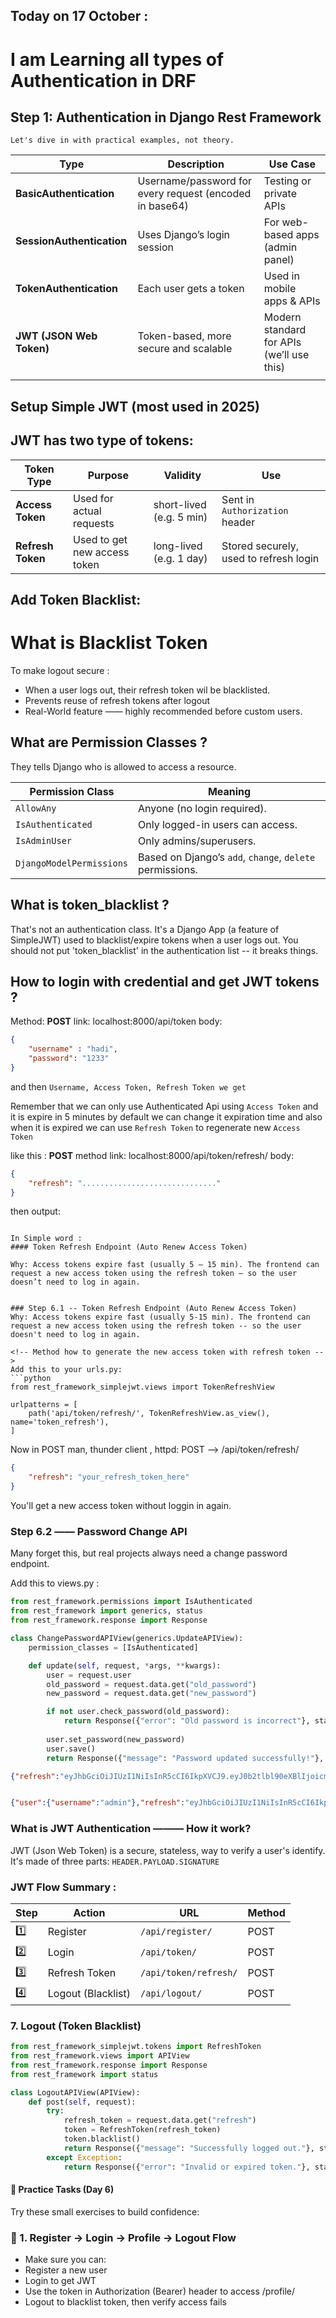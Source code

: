 ## Today on 17 October :
# I am Learning all types of Authentication in DRF

## Step 1: Authentication in Django Rest Framework 
`Let's dive in with practical examples, not theory.`

| Type                      | Description                                             | Use Case                                  |
| ------------------------- | ------------------------------------------------------- | ----------------------------------------- |
| **BasicAuthentication**   | Username/password for every request (encoded in base64) | Testing or private APIs                   |
| **SessionAuthentication** | Uses Django’s login session                             | For web-based apps (admin panel)          |
| **TokenAuthentication**   | Each user gets a token                                  | Used in mobile apps & APIs                |
| **JWT (JSON Web Token)**  | Token-based, more secure and scalable                   | Modern standard for APIs (we’ll use this) |
|                           |                                                         |                                           |

## Setup Simple JWT (most used in 2025)


## JWT has two type of tokens:
| Token Type        | Purpose                      | Validity                 | Use                                    |
| ----------------- | ---------------------------- | ------------------------ | -------------------------------------- |
| **Access Token**  | Used for actual requests     | short-lived (e.g. 5 min) | Sent in `Authorization` header         |
| **Refresh Token** | Used to get new access token | long-lived (e.g. 1 day)  | Stored securely, used to refresh login |

## Add Token Blacklist:
# What is Blacklist Token 
To make logout secure :
- When a user logs out, their refresh token wil be blacklisted.
- Prevents reuse of refresh tokens after logout 
- Real-World feature —— highly recommended before custom users.

## What are Permission Classes ?
They tells Django who is allowed to access a resource.

| Permission Class         | Meaning                                                  |
| ------------------------ | -------------------------------------------------------- |
| `AllowAny`               | Anyone (no login required).                              |
| `IsAuthenticated`        | Only logged-in users can access.                         |
| `IsAdminUser`            | Only admins/superusers.                                  |
| `DjangoModelPermissions` | Based on Django’s `add`, `change`, `delete` permissions. |

## What is token_blacklist ?
That's not an authentication class. 
It's a Django App (a feature of SimpleJWT) used to blacklist/expire tokens when a user logs out. 
You should not put 'token_blacklist' in the authentication list -- it breaks things.

## How to login with credential and get JWT tokens ?
Method: **POST**
link: localhost:8000/api/token
body: 
```json
{
    "username" : "hadi",
    "password": "1233"
}
```
and then `Username, Access Token, Refresh Token we get` 

Remember that we can only use Authenticated Api using `Access Token` and it is expire in 5 minutes by default we can change it expiration time and also when it is expired we can use `Refresh Token` to regenerate new `Access Token`

like this :
**POST** method
link: localhost:8000/api/token/refresh/
body:
```json
{
    "refresh": ".............................."
}
```
then output: 
```

In Simple word :
#### Token Refresh Endpoint (Auto Renew Access Token)

Why: Access tokens expire fast (usually 5 – 15 min). The frontend can request a new access token using the refresh token — so the user doesn’t need to log in again.


### Step 6.1 -- Token Refresh Endpoint (Auto Renew Access Token)
Why: Access tokens expire fast (usually 5-15 min). The frontend can request a new access token using the refresh token -- so the user doesn't need to log in again.

<!-- Method how to generate the new access token with refresh token -->
Add this to your urls.py: 
```python
from rest_framework_simplejwt.views import TokenRefreshView

urlpatterns = [
    path('api/token/refresh/', TokenRefreshView.as_view(), name='token_refresh'),
]
```
Now in POST man, thunder client , httpd:
POST --> /api/token/refresh/ 
```json
{
    "refresh": "your_refresh_token_here"
}
```
You'll get a new access token without loggin in again.

### Step 6.2 —— Password Change API 
Many forget this, but real projects always need a change password endpoint.

Add this to views.py :
```python
from rest_framework.permissions import IsAuthenticated
from rest_framework import generics, status
from rest_framework.response import Response

class ChangePasswordAPIView(generics.UpdateAPIView):
    permission_classes = [IsAuthenticated]

    def update(self, request, *args, **kwargs):
        user = request.user
        old_password = request.data.get("old_password")
        new_password = request.data.get("new_password")

        if not user.check_password(old_password):
            return Response({"error": "Old password is incorrect"}, status=status.HTTP_400_BAD_REQUEST)
        
        user.set_password(new_password)
        user.save()
        return Response({"message": "Password updated successfully!"}, status=status.HTTP_200_OK)
```

```json
{"refresh":"eyJhbGciOiJIUzI1NiIsInR5cCI6IkpXVCJ9.eyJ0b2tlbl90eXBlIjoicmVmcmVzaCIsImV4cCI6MTc2MTYyMjM2MywiaWF0IjoxNzYxMDE3NTYzLCJqdGkiOiJhOTg2ZDZmMzExMjQ0NjJhYWYyNjYyZWY4ODJkOWYzNiIsInVzZXJfaWQiOiIxIn0.31O0YBiv4RYAnOxLLE3lnA7T23uV3uAPauAWENCe1-I","access":"eyJhbGciOiJIUzI1NiIsInR5cCI6IkpXVCJ9.eyJ0b2tlbl90eXBlIjoiYWNjZXNzIiwiZXhwIjoxNzYxMDIxMTYzLCJpYXQiOjE3NjEwMTc1NjMsImp0aSI6ImRiMDNlNDlmNjdjODQ4ZmM4MjI1MjE5NTc2MDM5YTY5IiwidXNlcl9pZCI6IjEifQ.ZMnwrrAcdxnAa4kMw3Q3_48pTwuzSaK4nSNme8cRuNE"}


{"user":{"username":"admin"},"refresh":"eyJhbGciOiJIUzI1NiIsInR5cCI6IkpXVCJ9.eyJ0b2tlbl90eXBlIjoicmVmcmVzaCIsImV4cCI6MTc2MTYyMzA3MSwiaWF0IjoxNzYxMDE4MjcxLCJqdGkiOiJkZDE3YzA4YTc2YjI0ODZlYWM4MGRhNDU0NjNiODhiYiIsInVzZXJfaWQiOiIxNyJ9.87wuwGOCRuKdJwJRvoDcHpECOWNRbN2GZ9z9kmVJDRw","access":"eyJhbGciOiJIUzI1NiIsInR5cCI6IkpXVCJ9.eyJ0b2tlbl90eXBlIjoiYWNjZXNzIiwiZXhwIjoxNzYxMDQ0MDQ0LCJpYXQiOjE3NjEwNDA0NDQsImp0aSI6IjkyYmMzMWM5Mjk1NTRjYWViZWJiMWZhNDQ3NjcxZDM5IiwidXNlcl9pZCI6IjE3In0.2v2Xqqoutq4aJ78rp3t2kfHNlgVj8P10IJdEw0ualzo"}
```

### What is JWT Authentication ——— How it work?
JWT (Json Web Token) is a secure, stateless, way to verify a user's identify.
It's made of three parts:
`HEADER.PAYLOAD.SIGNATURE` 

### JWT Flow Summary :
| Step | Action             | URL                   | Method |
| ---- | ------------------ | --------------------- | ------ |
| 1️⃣  | Register           | `/api/register/`      | POST   |
| 2️⃣  | Login              | `/api/token/`         | POST   |
| 3️⃣  | Refresh Token      | `/api/token/refresh/` | POST   |
| 4️⃣  | Logout (Blacklist) | `/api/logout/`        | POST   |

### 7. Logout (Token Blacklist)
```py
from rest_framework_simplejwt.tokens import RefreshToken
from rest_framework.views import APIView
from rest_framework.response import Response
from rest_framework import status

class LogoutAPIView(APIView):
    def post(self, request):
        try:
            refresh_token = request.data.get("refresh")
            token = RefreshToken(refresh_token)
            token.blacklist()
            return Response({"message": "Successfully logged out."}, status=status.HTTP_205_RESET_CONTENT)
        except Exception:
            return Response({"error": "Invalid or expired token."}, status=status.HTTP_400_BAD_REQUEST)
```

#### 🧠 Practice Tasks (Day 6)
Try these small exercises to build confidence:

### 🧩 1. Register → Login → Profile → Logout Flow
* Make sure you can:
* Register a new user
* Login to get JWT
* Use the token in Authorization (Bearer) header to access /profile/
* Logout to blacklist token, then verify access fails

